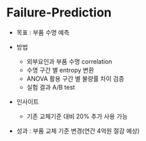 # Failure-Prediction

- 목표 : 부품 수명 예측

- 방법
  - 외부요인과 부품 수명 correlation
  - 수명 구간 별 entropy 변환
  - ANOVA 활용 구간 별 불량률 차이 검증
  - 실험 결과 A/B test
  
- 인사이트
  - 기존 교체기준 대비 20% 추가 사용 가능
  
- 성과 : 부품 교체 기준 변경(연간 4억원 절감 예상)
